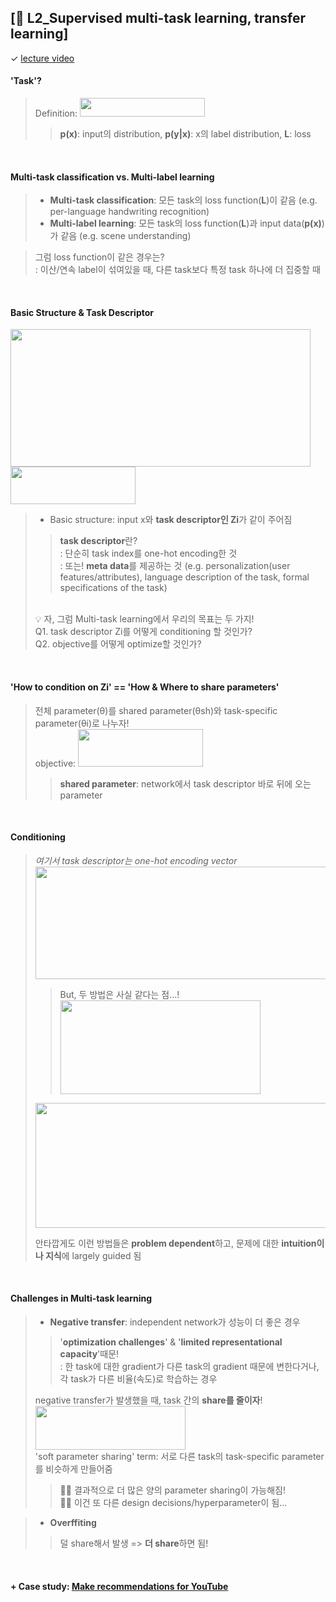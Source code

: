 ## [📔 L2_Supervised multi-task learning, transfer learning]
✓ [lecture video](https://youtu.be/6stKGH6zI8g)


#### 'Task'?
> Definition: <img src="https://user-images.githubusercontent.com/33504288/124423334-dfd8d480-dd9f-11eb-862b-45f6ef9d8db6.png" width="200" height="30">
> > **p(x)**: input의 distribution, **p(y|x)**: x의 label distribution, **L**: loss

<br>

#### Multi-task classification vs. Multi-label learning
> - **Multi-task classification**: 모든 task의 loss function(**L**)이 같음 (e.g. per-language handwriting recognition)
> - **Multi-label learning**: 모든 task의 loss function(**L**)과 input data(**p(x)**)가 같음 (e.g. scene understanding)

> 그럼 loss function이 같은 경우는?
> <br>: 이산/연속 label이 섞여있을 때, 다른 task보다 특정 task 하나에 더 집중할 때

<br>

#### Basic Structure & Task Descriptor
 <img src="https://user-images.githubusercontent.com/33504288/124550449-9e156000-de6b-11eb-8f9c-d46bb4e73b0e.png" width="480" height="220"> <img src="https://user-images.githubusercontent.com/33504288/124551325-eaad6b00-de6c-11eb-87a9-2fe201f71e0d.png" width="200" height="60">


> - Basic structure: input x와 **task descriptor인 Zi**가 같이 주어짐
> > **task descriptor**란?<br>
> > : 단순히 task index를 one-hot encoding한 것<br>
> > : 또는! **meta data**를 제공하는 것 (e.g. personalization(user features/attributes), language description of the task, formal specifications of the task)
> <br>
> 💡 자, 그럼 Multi-task learning에서 우리의 목표는 두 가지!<br>
> Q1. task descriptor Zi를 어떻게 conditioning 할 것인가?<br>
> Q2. objective를 어떻게 optimize할 것인가?

<br>

#### 'How to condition on Zi'  ==  'How & Where to share parameters'
> 전체 parameter(θ)를 shared parameter(θsh)와 task-specific parameter(θi)로 나누자!<br>
> objective: <img src="https://user-images.githubusercontent.com/33504288/124554096-88566980-de70-11eb-8c45-725e91adb10d.png" width="200" height="60">
> > **shared parameter**: network에서 task descriptor 바로 뒤에 오는 parameter

<br>

#### Conditioning
> *여기서 task descriptor는 one-hot encoding vector* <br>
> <img src="https://user-images.githubusercontent.com/33504288/124559853-1df4f780-de77-11eb-8b71-9dc315f96585.png" width="750" height="180"> <br>
> > But, 두 방법은 사실 같다는 점...! <br>
> > <img src="https://user-images.githubusercontent.com/33504288/124558210-51368700-de75-11eb-8aa7-0b8d320bcc3c.png" width="320" height="150"> <br>
> 
> <img src="https://user-images.githubusercontent.com/33504288/124560095-66acb080-de77-11eb-838c-8103401a8410.png" width="700" height="200"> <br>
> 
> 안타깝게도 이런 방법들은 **problem dependent**하고, 문제에 대한 **intuition이나 지식**에 largely guided 됨

<br>

#### Challenges in Multi-task learning
> - **Negative transfer**: independent network가 성능이 더 좋은 경우
> > '**optimization challenges**' & '**limited representational capacity**'때문! <br>
> > : 한 task에 대한 gradient가 다른 task의 gradient 때문에 변한다거나, 각 task가 다른 비율(속도)로 학습하는 경우
> 
> negative transfer가 발생했을 때, task 간의 **share를 줄이자**! <br>
> <img src="https://user-images.githubusercontent.com/33504288/124566083-ad9da480-de7d-11eb-9dbe-5e30c817b693.png" width="240" height="70"> <br>
> 'soft parameter sharing' term: 서로 다른 task의 task-specific parameter를 비슷하게 만들어줌 
> > 👍🏻 결과적으로 더 많은 양의 parameter sharing이 가능해짐! <br>
> > 👎🏻 이건 또 다른 design decisions/hyperparameter이 됨... <br>

> - **Overffiting**
> > 덜 share해서 발생 => **더 share**하면 됨!

<br>

#### + Case study: [Make recommendations for YouTube](https://dl.acm.org/doi/pdf/10.1145/3298689.3346997?casa_token=5I-bu7KVMXkAAAAA:rZiBs9D3FrXAUzL3E11jcegSnScsc_lGLb8m9WSIiNLDqZ7kBrhw5ILECWQJ-zPxZmRhlqtgpZN1)
